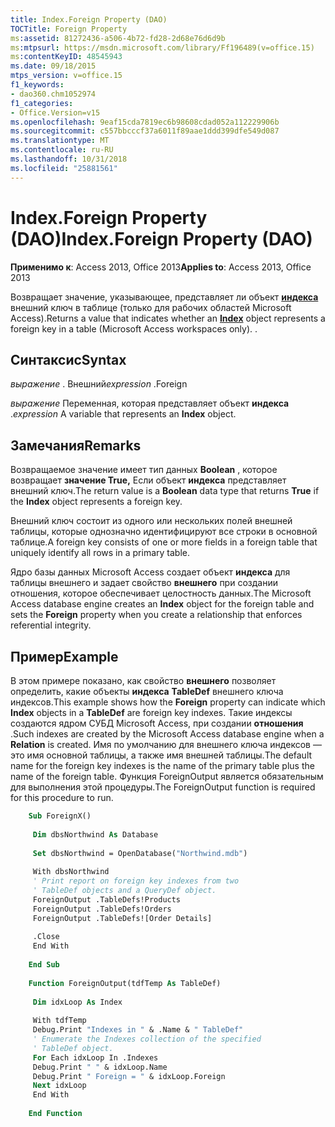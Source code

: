 ```yaml
---
title: Index.Foreign Property (DAO)
TOCTitle: Foreign Property
ms:assetid: 81272436-a506-4b72-fd28-2d68e76d6d9b
ms:mtpsurl: https://msdn.microsoft.com/library/Ff196489(v=office.15)
ms:contentKeyID: 48545943
ms.date: 09/18/2015
mtps_version: v=office.15
f1_keywords:
- dao360.chm1052974
f1_categories:
- Office.Version=v15
ms.openlocfilehash: 9eaf15cda7819ec6b98608cdad052a112229906b
ms.sourcegitcommit: c557bbcccf37a6011f89aae1ddd399dfe549d087
ms.translationtype: MT
ms.contentlocale: ru-RU
ms.lasthandoff: 10/31/2018
ms.locfileid: "25881561"
---
```

# <a name="indexforeign-property-dao"></a><span data-ttu-id="c42c6-102">Index.Foreign Property (DAO)</span><span class="sxs-lookup"><span data-stu-id="c42c6-102">Index.Foreign Property (DAO)</span></span>

<span data-ttu-id="c42c6-103">**Применимо к**: Access 2013, Office 2013</span><span class="sxs-lookup"><span data-stu-id="c42c6-103">**Applies to**: Access 2013, Office 2013</span></span>

<span data-ttu-id="c42c6-104">Возвращает значение, указывающее, представляет ли объект **[индекса](index-object-dao.md)** внешний ключ в таблице (только для рабочих областей Microsoft Access).</span><span class="sxs-lookup"><span data-stu-id="c42c6-104">Returns a value that indicates whether an **[Index](index-object-dao.md)** object represents a foreign key in a table (Microsoft Access workspaces only).</span></span> <span data-ttu-id="c42c6-105">.</span><span class="sxs-lookup"><span data-stu-id="c42c6-105"></span></span>

## <a name="syntax"></a><span data-ttu-id="c42c6-106">Синтаксис</span><span class="sxs-lookup"><span data-stu-id="c42c6-106">Syntax</span></span>

<span data-ttu-id="c42c6-107">*выражение* . Внешний</span><span class="sxs-lookup"><span data-stu-id="c42c6-107">*expression* .Foreign</span></span>

<span data-ttu-id="c42c6-108">*выражение* Переменная, которая представляет объект **индекса** .</span><span class="sxs-lookup"><span data-stu-id="c42c6-108">*expression* A variable that represents an **Index** object.</span></span>

## <a name="remarks"></a><span data-ttu-id="c42c6-109">Замечания</span><span class="sxs-lookup"><span data-stu-id="c42c6-109">Remarks</span></span>

<span data-ttu-id="c42c6-110">Возвращаемое значение имеет тип данных **Boolean** , которое возвращает **значение True,** Если объект **индекса** представляет внешний ключ.</span><span class="sxs-lookup"><span data-stu-id="c42c6-110">The return value is a **Boolean** data type that returns **True** if the **Index** object represents a foreign key.</span></span>

<span data-ttu-id="c42c6-111">Внешний ключ состоит из одного или нескольких полей внешней таблицы, которые однозначно идентифицируют все строки в основной таблице.</span><span class="sxs-lookup"><span data-stu-id="c42c6-111">A foreign key consists of one or more fields in a foreign table that uniquely identify all rows in a primary table.</span></span>

<span data-ttu-id="c42c6-112">Ядро базы данных Microsoft Access создает объект **индекса** для таблицы внешнего и задает свойство **внешнего** при создании отношения, которое обеспечивает целостность данных.</span><span class="sxs-lookup"><span data-stu-id="c42c6-112">The Microsoft Access database engine creates an **Index** object for the foreign table and sets the **Foreign** property when you create a relationship that enforces referential integrity.</span></span>

## <a name="example"></a><span data-ttu-id="c42c6-113">Пример</span><span class="sxs-lookup"><span data-stu-id="c42c6-113">Example</span></span>

<span data-ttu-id="c42c6-114">В этом примере показано, как свойство **внешнего** позволяет определить, какие объекты **индекса** **TableDef** внешнего ключа индексов.</span><span class="sxs-lookup"><span data-stu-id="c42c6-114">This example shows how the **Foreign** property can indicate which **Index** objects in a **TableDef** are foreign key indexes.</span></span> <span data-ttu-id="c42c6-115">Такие индексы создаются ядром СУБД Microsoft Access, при создании **отношения** .</span><span class="sxs-lookup"><span data-stu-id="c42c6-115">Such indexes are created by the Microsoft Access database engine when a **Relation** is created.</span></span> <span data-ttu-id="c42c6-116">Имя по умолчанию для внешнего ключа индексов — это имя основной таблицы, а также имя внешней таблицы.</span><span class="sxs-lookup"><span data-stu-id="c42c6-116">The default name for the foreign key indexes is the name of the primary table plus the name of the foreign table.</span></span> <span data-ttu-id="c42c6-117">Функция ForeignOutput является обязательным для выполнения этой процедуры.</span><span class="sxs-lookup"><span data-stu-id="c42c6-117">The ForeignOutput function is required for this procedure to run.</span></span>

```vb
    Sub ForeignX() 
     
     Dim dbsNorthwind As Database 
     
     Set dbsNorthwind = OpenDatabase("Northwind.mdb") 
     
     With dbsNorthwind 
     ' Print report on foreign key indexes from two 
     ' TableDef objects and a QueryDef object. 
     ForeignOutput .TableDefs!Products 
     ForeignOutput .TableDefs!Orders 
     ForeignOutput .TableDefs![Order Details] 
     
     .Close 
     End With 
     
    End Sub 
     
    Function ForeignOutput(tdfTemp As TableDef) 
     
     Dim idxLoop As Index 
     
     With tdfTemp 
     Debug.Print "Indexes in " & .Name & " TableDef" 
     ' Enumerate the Indexes collection of the specified 
     ' TableDef object. 
     For Each idxLoop In .Indexes 
     Debug.Print " " & idxLoop.Name 
     Debug.Print " Foreign = " & idxLoop.Foreign 
     Next idxLoop 
     End With 
     
    End Function
```

